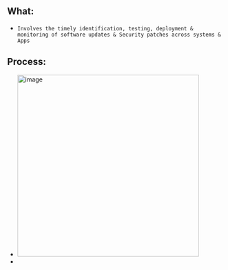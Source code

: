 ## What:
- `Involves the timely identification, testing, deployment & monitoring of software updates & Security patches across systems & Apps`

## Process:
- <img width="421" alt="image" src="https://github.com/IOxCyber/CyberEssentials/assets/40174034/ddeaabdc-b27e-4c6c-819e-f88826f7baf8">
- 
